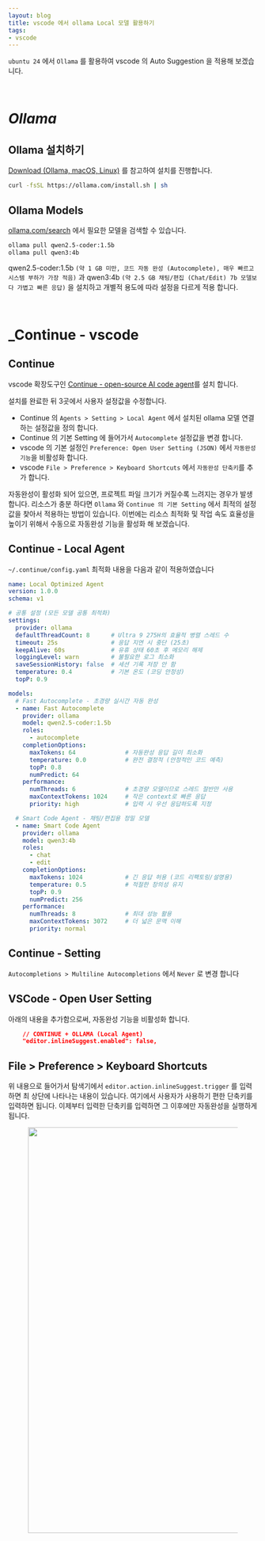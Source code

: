 ```yaml
---
layout: blog
title: vscode 에서 ollama Local 모델 활용하기
tags:
- vscode
---
```


`ubuntu 24` 에서 `Ollama` 를 활용하여 vscode 의 Auto Suggestion 을 적용해 보겠습니다.

<br/>

# **_Ollama_**

## Ollama 설치하기
[Download (Ollama, macOS, Linux)](https://ollama.com/download) 를 참고하여 설치를 진행합니다.
```bash
curl -fsSL https://ollama.com/install.sh | sh
```

## Ollama Models
[ollama.com/search](https://ollama.com/search) 에서 필요한 모델을 검색할 수 있습니다. 
```bash
ollama pull qwen2.5-coder:1.5b
ollama pull qwen3:4b
```
qwen2.5-coder:1.5b `(약 1 GB 미만, 코드 자동 완성 (Autocomplete), 매우 빠르고 시스템 부하가 가장 적음)` 과 qwen3:4b `(약 2.5 GB 채팅/편집 (Chat/Edit)	7b 모델보다 가볍고 빠른 응답)` 을 설치하고 개별적 용도에 따라 설정을 다르게 적용 합니다.

<br/>

# **_Continue - vscode**

## Continue
vscode 확장도구인 [Continue - open-source AI code agent](https://marketplace.visualstudio.com/items?itemName=Continue.continue)를 설치 합니다.

설치를 완료한 뒤 3곳에서 사용자 설정값을 수정합니다.
- Continue 의 `Agents > Setting > Local Agent` 에서 설치된 ollama 모델 연결하는 설정값을 정의 합니다.
- Continue 의 기본 Setting 에 들어가서 `Autocomplete` 설정값을 변경 합니다.
- vscode 의 기본 설정인 `Preference: Open User Setting (JSON)` 에서 `자동완성 기능`을 비활성화 합니다.
- vscode `File > Preference > Keyboard Shortcuts` 에서 `자동완성 단축키`를 추가 합니다.

자동완성이 활성화 되어 있으면, 프로젝트 파일 크기가 커질수록 느려지는 경우가 발생합니다. 리소스가 충분 하다면 `Ollama` 와 `Continue 의 기본 Setting` 에서 최적의 설정값을 찾아서 적용하는 방법이 있습니다. 이번에는 리소스  최적화 및 작업 속도 효율성을 높이기 위해서 수동으로 자동완성 기능을 활성화 해 보겠습니다.

## Continue - Local Agent
`~/.continue/config.yaml` 최적화 내용을 다음과 같이 적용하였습니다
```yml
name: Local Optimized Agent
version: 1.0.0
schema: v1

# 공통 설정 (모든 모델 공통 최적화)
settings:
  provider: ollama
  defaultThreadCount: 8      # Ultra 9 275H의 효율적 병렬 스레드 수
  timeout: 25s               # 응답 지연 시 중단 (25초)
  keepAlive: 60s             # 유휴 상태 60초 후 메모리 해제
  loggingLevel: warn         # 불필요한 로그 최소화
  saveSessionHistory: false  # 세션 기록 저장 안 함
  temperature: 0.4           # 기본 온도 (코딩 안정성)
  topP: 0.9

models:
  # Fast Autocomplete - 초경량 실시간 자동 완성
  - name: Fast Autocomplete
    provider: ollama
    model: qwen2.5-coder:1.5b
    roles:
      - autocomplete
    completionOptions:
      maxTokens: 64              # 자동완성 응답 길이 최소화
      temperature: 0.0           # 완전 결정적 (안정적인 코드 예측)
      topP: 0.8
      numPredict: 64
    performance:
      numThreads: 6              # 초경량 모델이므로 스레드 절반만 사용
      maxContextTokens: 1024     # 작은 context로 빠른 응답
      priority: high             # 입력 시 우선 응답하도록 지정

  # Smart Code Agent - 채팅/편집용 정밀 모델
  - name: Smart Code Agent
    provider: ollama
    model: qwen3:4b
    roles:
      - chat
      - edit
    completionOptions:
      maxTokens: 1024            # 긴 응답 허용 (코드 리팩토링/설명용)
      temperature: 0.5           # 적절한 창의성 유지
      topP: 0.9
      numPredict: 256
    performance:
      numThreads: 8              # 최대 성능 활용
      maxContextTokens: 3072     # 더 넓은 문맥 이해
      priority: normal
```

## Continue - Setting
`Autocompletions > Multiline Autocompletions` 에서 `Never` 로 변경 합니다

## VSCode - Open User Setting
아래의 내용을 추가함으로써, 자동완성 기능을 비활성화 합니다.
```json
    // CONTINUE + OLLAMA (Local Agent)
    "editor.inlineSuggest.enabled": false,
```

## File > Preference > Keyboard Shortcuts
위 내용으로 들어가서 탐색기에서 `editor.action.inlineSuggest.trigger` 를 입력하면 최 상단에 나타나는 내용이 있습니다. 여기에서 사용자가 사용하기 편한 단축키를 입력하면 됩니다. 이제부터 입력한 단축키를 입력하면 그 이후에만 자동완성을 실행하게 됩니다.

<figure class="align-center">
  <p style="text-align: center">
  <img width="820px" src="{{site.baseurl}}/assets/code/vscode_continue_01.png">
  </p>
</figure>